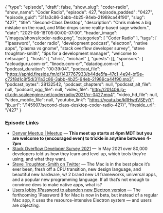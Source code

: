 {
  "type": "episode",
  "draft": false,
  "show_slug": "coder-radio",
  "show_name": "Coder Radio",
  "episode": 427,
  "episode_padded": "0427",
  "episode_guid": "311a3c86-3abb-4b25-94eb-21989ca44f90",
  "slug": "427",
  "title": "Second-Class Desktop",
  "description": "Chris makes a big mistake on the road, and Mike drops some reality-based sage wisdom.",
  "date": "2021-08-18T05:00:00-07:00",
  "header_image": "/images/shows/coder-radio.png",
  "categories": [
    "Coder Radio"
  ],
  "tags": [
    "1password",
    "coder radio",
    "development podcast",
    "electron",
    "native apps",
    "plasma vs gnome",
    "stack overflow developer survey",
    "steve troughton-smith",
    "tips for a development manager",
    "welcome to netscape"
  ],
  "hosts": [
    "chris",
    "michael"
  ],
  "guests": [],
  "sponsors": [
    "acloudguru.com-cr",
    "linode.com-cr",
    "datadog.com-cr"
  ],
  "podcast_duration": "00:39:04",
  "podcast_file": "https://aphid.fireside.fm/d/1437767933/b44de5fa-47c1-4e94-bf9e-c72f8d1c8f5d/311a3c86-3abb-4b25-94eb-21989ca44f90.mp3",
  "podcast_bytes": 28132542,
  "podcast_chapters": null,
  "podcast_alt_file": null,
  "podcast_ogg_file": null,
  "video_file": "http://201406.jb-dl.cdn.scaleengine.net/coderradio/2021/cr-0427.mp4",
  "video_hd_file": null,
  "video_mobile_file": null,
  "youtube_link": "https://youtu.be/kRHwdVSEyjY",
  "jb_url": "/145907/second-class-desktop-coder-radio-427/",
  "fireside_url": "/427"
}


### Episode Links

  * [Denver Meetup | Meetup](https://www.meetup.com/jupiterbroadcasting/events/278855088/ "Denver Meetup | Meetup") — **This meet up starts at 4pm MDT but you are welcome to (encouraged even) to trickle in anytime between 4-7pm**
  * [Stack Overflow Developer Survey 2021](https://insights.stackoverflow.com/survey/2021#section-most-popular-technologies-operating-system "Stack Overflow Developer Survey 2021") — In May 2021 over 80,000 developers told us how they learn and level up, which tools they’re using, and what they want.
  * [Steve Troughton-Smith on Twitter](https://twitter.com/stroughtonsmith/status/1426925665765441542 "Steve Troughton-Smith on Twitter") — The Mac is in the best place it’s ever been, fresh off a CPU transition, new design language, and beautiful new hardware, w/ 2 brand new UI frameworks, universal apps, and a popular new programming language. If all that’s not enough to convince devs to make native apps, what is?
  * [Users lobby 1Password to abandon new Electron version](https://appleinsider.com/articles/21/08/16/users-lobby-1password-to-abandon-new-electron-version "Users lobby 1Password to abandon new Electron version") — The forthcoming 1Password 8 for Mac is now in beta, but instead of a regular Mac app, it uses the resource-intensive Electron system — and users are objecting.


